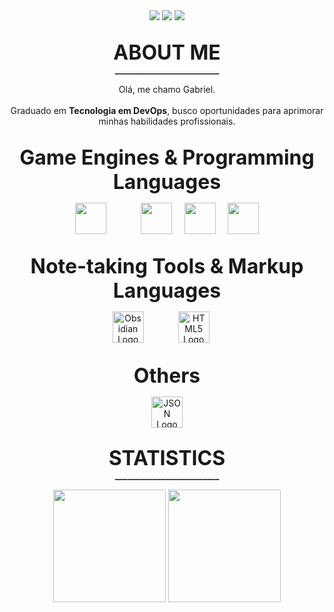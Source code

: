 <!-- CONTATOS -->
<div align=center>
  <a href="https://www.linkedin.com/in/gabriel-tinen-hidalgo" >
    <img src="https://custom-icon-badges.demolab.com/badge/LinkedIn-0A66C2?logo=linkedin-white&logoColor=fff" /></a>

  <a href="https://www.reddit.com/user/Gtinen" >
    <img src="https://img.shields.io/badge/Reddit-FF4500?logo=reddit&logoColor=white" /></a>

  <a href="mailto:gabrieltinenhidalgo@gmail.com" >
    <img src="https://img.shields.io/badge/Gmail-D14836?logo=gmail&logoColor=white" /></a>  
</div>

##

<!-- SOBRE -->
<p align=center height=100> <font size="+3"> 
  <b>
     ABOUT ME </font size="+3"> 
     <br>
      _________________________ 
     <br/>
  </b>
</p>

<!-- Description -->
<p align=center>
Olá, me chamo Gabriel. <br> <br>
Graduado em <b>Tecnologia em DevOps</b>, busco oportunidades para aprimorar minhas habilidades profissionais.
</p>

##

<!-- Game Engines & Programming Languages -->
<p align="center" height="100"> <font size="+3"> <b>
		Game Engines & Programming Languages
	</b> </font>
	<!-- <br> _________________________ <br /> -->
</p>

<p align="center">
	<a href="#"><img src="https://cdn.jsdelivr.net/gh/devicons/devicon/icons/godot/godot-original.svg" width="50" /></a>
	&nbsp;&nbsp;&nbsp;&nbsp;&nbsp;&nbsp;&nbsp;&nbsp;&nbsp;&nbsp;&nbsp;&nbsp;
	<a href="#"><img src="https://cdn.jsdelivr.net/gh/devicons/devicon/icons/c/c-original.svg" width="50" /></a>
	&nbsp;&nbsp;&nbsp;
	<a href="#"><img src="https://cdn.jsdelivr.net/gh/devicons/devicon/icons/cplusplus/cplusplus-original.svg" width="50" /></a>
	&nbsp;&nbsp;&nbsp;
	<a href="#"><img src="https://cdn.jsdelivr.net/gh/devicons/devicon/icons/python/python-original.svg" width="50" /></a>
</p>

##

<!-- Note-taking Tools & Markup Languages -->
<p align="center" height="100">
	<font size="+3"><b>
		Note-taking Tools & Markup Languages
	</b></font>
	<!-- <br> _________________________ <br /> -->
</p>

<p align="center">
	<img src="https://upload.wikimedia.org/wikipedia/commons/1/10/2023_Obsidian_logo.svg" width="50" alt="Obsidian Logo" />
	&nbsp;&nbsp;&nbsp;&nbsp;&nbsp;&nbsp;&nbsp;&nbsp;&nbsp;&nbsp;&nbsp;&nbsp;
	<img src="https://cdn.jsdelivr.net/gh/devicons/devicon/icons/html5/html5-original.svg" width="50" alt="HTML5 Logo" />
	&nbsp;&nbsp;&nbsp;
	<img link rel="stylesheet" type='text/css' href="https://cdn.jsdelivr.net/gh/devicons/devicon@latest/devicon.min.css" />
</p>

##

<!-- Note-taking Tools & Markup Languages -->
<p align="center" height="100">
	<font size="+3"><b>
		Others
	</b></font>
	<!-- <br> _________________________ <br /> -->
</p>

<p align="center">
	<img src="https://cdn.jsdelivr.net/gh/devicons/devicon/icons/json/json-original.svg" width="50" alt="JSON Logo" />
</p>
<p align="center">

##

<p align=center height=100> <font size="+3"> <b>
    STATISTICS
    <br> </font size="+3"> 
      _________________________ 
     <br/>
  </b>
</p>


<div align=center>
    <a ref>
    <img width=% height="180em" src="https://github-readme-stats.vercel.app/api?username=GabrielTinen&show_icons=true&hide_title=true&hide_rank=true&include_all_commits=true&theme=ocean_dark" />
    <img width=% height="180em" src="https://github-readme-stats.vercel.app/api/top-langs/?username=GabrielTinen&show_icons=true&theme=ocean_dark" /> <br>
</div> <br>
